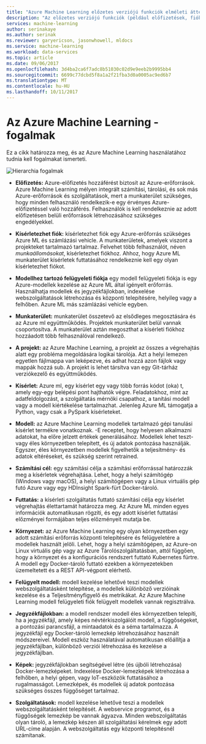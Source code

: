 ```yaml
---
title: "Azure Machine Learning előzetes verziójú funkciók elméleti áttekintése |} Microsoft Docs"
description: "Az előzetes verziójú funkciók (például előfizetések, fiókok, munkaterületek, projektek) az Azure Machine Learning elméleti áttekintését."
services: machine-learning
author: serinakaye
ms.author: serinak
ms.reviewer: garyericson, jasonwhowell, mldocs
ms.service: machine-learning
ms.workload: data-services
ms.topic: article
ms.date: 09/06/2017
ms.openlocfilehash: 3d4ba2ca6f7adc8b51030c02d9e9eeb2b9995bb4
ms.sourcegitcommit: 6699c77dcbd5f8a1a2f21fba3d0a0005ac9ed6b7
ms.translationtype: MT
ms.contentlocale: hu-HU
ms.lasthandoff: 10/11/2017
---
```

# <a name="azure-machine-learning---concepts"></a>Az Azure Machine Learning - fogalmak

Ez a cikk határozza meg, és az Azure Machine Learning használatához tudnia kell fogalmakat ismerteti. 

![Hierarchia fogalmak](media/overview-general-concepts/hierarchy.png)

- **Előfizetés:** Azure-előfizetés hozzáférést biztosít az Azure-erőforrások. Azure Machine Learning mélyen integrált számítási, tárolási, és sok más Azure-erőforrások és szolgáltatások, mert a munkaterület szükséges, hogy minden felhasználó rendelkezik-e egy érvényes Azure-előfizetéssel való hozzáférés. Felhasználók is kell rendelkeznie az adott előfizetésen belüli erőforrások létrehozásához szükséges engedélyekkel.


- **Kísérletezhet fiók:** kísérletezhet fiók egy Azure-erőforrás szükséges Azure ML és számlázási vehicle. A munkaterületek, amelyek viszont a projekteket tartalmazó tartalmaz. Felvehet több felhasználót, néven _munkaállomásokat_, kísérletezhet fiókhoz. Ahhoz, hogy Azure ML munkaterület kísérletek futtatásához rendelkeznie kell egy olyan kísérletezhet fiókot. 


- **Modellhez tartozó felügyeleti fiókja** egy modell felügyeleti fiókja is egy Azure-modellek kezelése az Azure ML által igényelt erőforrás. Használhatja modellek és jegyzékfájlokban, indexelése webszolgáltatások létrehozása és központi telepítésére, helyileg vagy a felhőben. Azure ML más számlázási vehicle egyben.


- **Munkaterület:** munkaterület összetevő az elsődleges megosztására és az Azure ml együttműködés. Projektek munkaterület belül vannak csoportosítva. A munkaterület aztán megoszthat a kísérleti fiókhoz hozzáadott több felhasználóval rendelkező.


- **A projekt:** az Azure Machine Learning, a projekt az összes a végrehajtás alatt egy probléma megoldására logikai tárolója. Azt a helyi lemezen egyetlen fájlmappa van leképezve, és adhat hozzá azon fájlok vagy mappák hozzá sub. A projekt is lehet társítva van egy Git-tárház verziókezelő és együttműködés.  

- **Kísérlet:** Azure ml, egy kísérlet egy vagy több forrás kódot (oka) t, amely egy-egy belépési pont hajthatók végre. Feladatokhoz, mint az adatfeldolgozást, a szolgáltatás mérnöki csapathoz, a tanítási modell vagy a modell kiértékelése tartalmazhat. Jelenleg Azure ML támogatja a Python, vagy csak a PySpark kísérleteket.


- **Modell:** az Azure Machine Learning modellek tartalmazó gépi tanulási kísérlet termékre vonatkoznak. -E receptet, hogy helyesen alkalmazni adatokat, ha előre jelzett értékek generálásához. Modellek lehet teszt- vagy éles környezetben telepített, és új adatok pontozása használják. Egyszer, éles környezetben modellek figyelhetők a teljesítmény- és adatok eltéréseket, és szükség szerint retrained. 

- **Számítási cél:** egy számítási célja a számítási erőforrással határozzák meg a kísérletek végrehajtása. Lehet, hogy a helyi számítógép (Windows vagy macOS), a helyi számítógépen vagy a Linux virtuális gép futó Azure vagy egy HDInsight Spark-fürt Docker-tároló.


- **Futtatás:** a kísérleti szolgáltatás futtató számítási célja egy kísérlet végrehajtás élettartamát határozza meg. Az Azure ML minden egyes információk automatikusan rögzíti, és egy adott kísérlet futtatási előzményei formájában teljes előzményeit mutatja be.

- **Környezet:** az Azure Machine Learning egy olyan környezetben egy adott számítási erőforrás központi telepítésére és felügyeletére a modellek használt jelöli. Lehet, hogy a helyi számítógépen, az Azure-on Linux virtuális gép vagy az Azure Tárolószolgáltatásban, attól függően, hogy a környezet és a konfigurációs rendszert futtató Kubernetes fürtre. A modell egy Docker-tároló futtató ezekben a környezetekben üzemeltetett és a REST API-végpont elérhető.


- **Felügyelt modell:** modell kezelése lehetővé teszi modellek webszolgáltatásként telepítése, a modellek különböző verzióinak kezelése és a Teljesítményfigyelő és metrikákat. Az Azure Machine Learning modell felügyeleti fiók felügyelt modellek vannak regisztrálva.

- **Jegyzékfájlokban:** a modell rendszer modell éles környezetben telepíti, ha a jegyzékfájl, amely képes névtérkiszolgálóit modell, a függőségeket, a pontozási parancsfájl, a mintaadatok és a séma tartalmazza. A jegyzékfájl egy Docker-tároló lemezkép létrehozásához használt módszereivel. Modell eszköz használatával automatikusan előállítja a jegyzékfájlban, különböző verziói létrehozása és kezelése a jegyzékfájlban. 


- **Képek:** jegyzékfájlokban segítségével létre (és újbóli létrehozása) Docker-lemezképeket. Indexelése Docker-lemezképek létrehozása a felhőben, a helyi gépen, vagy IoT-eszközök futtatásához a rugalmasságot. Lemezképek, és modellek új adatok pontozása szükséges összes függőséget tartalmaz. 

- **Szolgáltatások:** modell kezelése lehetővé teszi a modellek webszolgáltatásként telepítését. A webservice programot, és a függőségek lemezkép be vannak ágyazva. Minden webszolgáltatás olyan tároló, a lemezkép készen áll szolgáltatási kérelmek egy adott URL-címe alapján. A webszolgáltatás egy központi telepítésnél számítanak.
